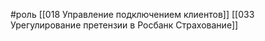 #роль 
[[018 Управление подключением клиентов]]
[[033 Урегулирование претензии в Росбанк Страхование]]

